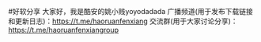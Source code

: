 #好软分享
大家好，我是酷安的姚小贱yoyodadada
广播频道(用于发布下载链接和更新日志)：https://t.me/haoruanfenxiang
交流群(用于大家讨论分享)：https://t.me/haoruanfenxiangroup
